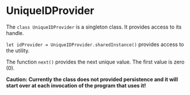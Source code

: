 # UniqueIDProvider

The `class UniqueIDProvider` is a singleton class. It provides access to its handle.

`let idProvider = UniqueIDProvider.sharedInstance()` provides access to the utility.

The function `next()` provides the next unique value. The first value is zero (0).

**Caution: Currently the class does not provided persistence and it will start over at each invocation of the program that uses it!**

 
